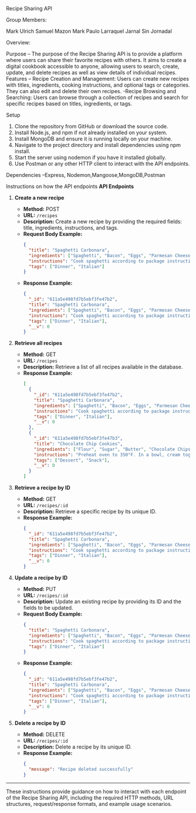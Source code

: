 Recipe Sharing API

Group Members:

Mark Ulrich
Samuel Mazon
Mark Paulo Larraquel
Jarnal Sin Jornadal

Overview:

Purpose 
– The purpose of the Recipe Sharing API is to provide a platform where users can share their favorite recipes with others.
It aims to create a digital cookbook accessible to anyone, allowing users to search, create, update, and delete recipes as well as view details of individual recipes.
Features 
– Recipe Creation and Management: Users can create new recipes with titles, ingredients, cooking instructions, and optional tags or categories.
They can also edit and delete their own recipes.
-Recipe Browsing and Searching: Users can browse through a collection of recipes and search for specific recipes based on titles, ingredients, or tags.

Setup 
1.	Clone the repository from GitHub or download the source code.
2.	Install Node.js, and npm if not already installed on your system.
3.	Install MongoDB and ensure it is running locally on your machine.
4.	Navigate to the project directory and install dependencies using npm install.
5.	Start the server using nodemon if you have it installed globally.
6.	Use Postman or any other HTTP client to interact with the API endpoints.

Dependencies –Express, Nodemon,Mangoose,MongoDB,Postman

Instructions on how the API endpoints 
**API Endpoints**

1. **Create a new recipe**
   - **Method:** POST
   - **URL:** `/recipes`
   - **Description:** Create a new recipe by providing the required fields: title, ingredients, instructions, and tags.
   - **Request Body Example:**
     ```json
     {
       "title": "Spaghetti Carbonara",
       "ingredients": ["Spaghetti", "Bacon", "Eggs", "Parmesan Cheese", "Black Pepper"],
       "instructions": "Cook spaghetti according to package instructions. In a separate pan, fry bacon until crispy. In a bowl, whisk together eggs and grated Parmesan cheese. Drain cooked spaghetti and toss with bacon and egg mixture. Serve hot with freshly ground black pepper.",
       "tags": ["Dinner", "Italian"]
     }
     ```
   - **Response Example:**
     ```json
     {
       "_id": "611a5e498fd7b5ebf3fe47b2",
       "title": "Spaghetti Carbonara",
       "ingredients": ["Spaghetti", "Bacon", "Eggs", "Parmesan Cheese", "Black Pepper"],
       "instructions": "Cook spaghetti according to package instructions. In a separate pan, fry bacon until crispy. In a bowl, whisk together eggs and grated Parmesan cheese. Drain cooked spaghetti and toss with bacon and egg mixture. Serve hot with freshly ground black pepper.",
       "tags": ["Dinner", "Italian"],
       "__v": 0
     }
     ```

2. **Retrieve all recipes**
   - **Method:** GET
   - **URL:** `/recipes`
   - **Description:** Retrieve a list of all recipes available in the database.
   - **Response Example:**
     ```json
     [
       {
         "_id": "611a5e498fd7b5ebf3fe47b2",
         "title": "Spaghetti Carbonara",
         "ingredients": ["Spaghetti", "Bacon", "Eggs", "Parmesan Cheese", "Black Pepper"],
         "instructions": "Cook spaghetti according to package instructions. In a separate pan, fry bacon until crispy. In a bowl, whisk together eggs and grated Parmesan cheese. Drain cooked spaghetti and toss with bacon and egg mixture. Serve hot with freshly ground black pepper.",
         "tags": ["Dinner", "Italian"],
         "__v": 0
       },
       {
         "_id": "611a5e498fd7b5ebf3fe47b3",
         "title": "Chocolate Chip Cookies",
         "ingredients": ["Flour", "Sugar", "Butter", "Chocolate Chips", "Vanilla Extract"],
         "instructions": "Preheat oven to 350°F. In a bowl, cream together butter and sugar. Add flour and mix until combined. Fold in chocolate chips and drop spoonfuls of dough onto a baking sheet. Bake for 10-12 minutes.",
         "tags": ["Dessert", "Snack"],
         "__v": 0
       }
     ]
     ```

3. **Retrieve a recipe by ID**
   - **Method:** GET
   - **URL:** `/recipes/:id`
   - **Description:** Retrieve a specific recipe by its unique ID.
   - **Response Example:**
     ```json
     {
       "_id": "611a5e498fd7b5ebf3fe47b2",
       "title": "Spaghetti Carbonara",
       "ingredients": ["Spaghetti", "Bacon", "Eggs", "Parmesan Cheese", "Black Pepper"],
       "instructions": "Cook spaghetti according to package instructions. In a separate pan, fry bacon until crispy. In a bowl, whisk together eggs and grated Parmesan cheese. Drain cooked spaghetti and toss with bacon and egg mixture. Serve hot with freshly ground black pepper.",
       "tags": ["Dinner", "Italian"],
       "__v": 0
     }
     ```

4. **Update a recipe by ID**
   - **Method:** PUT
   - **URL:** `/recipes/:id`
   - **Description:** Update an existing recipe by providing its ID and the fields to be updated.
   - **Request Body Example:**
     ```json
     {
       "title": "Spaghetti Carbonara",
       "ingredients": ["Spaghetti", "Bacon", "Eggs", "Parmesan Cheese", "Black Pepper"],
       "instructions": "Cook spaghetti according to package instructions. In a separate pan, fry bacon until crispy. In a bowl, whisk together eggs and grated Parmesan cheese. Drain cooked spaghetti and toss with bacon and egg mixture. Serve hot with freshly ground black pepper.",
       "tags": ["Dinner", "Italian"]
     }
     ```
   - **Response Example:**
     ```json
     {
       "_id": "611a5e498fd7b5ebf3fe47b2",
       "title": "Spaghetti Carbonara",
       "ingredients": ["Spaghetti", "Bacon", "Eggs", "Parmesan Cheese", "Black Pepper"],
       "instructions": "Cook spaghetti according to package instructions. In a separate pan, fry bacon until crispy. In a bowl, whisk together eggs and grated Parmesan cheese. Drain cooked spaghetti and toss with bacon and egg mixture. Serve hot with freshly ground black pepper.",
       "tags": ["Dinner", "Italian"],
       "__v": 0
     }
     ```

5. **Delete a recipe by ID**
   - **Method:** DELETE
   - **URL:** `/recipes/:id`
   - **Description:** Delete a recipe by its unique ID.
   - **Response Example:**
     ```json
     {
       "message": "Recipe deleted successfully"
     }
     ```

---

These instructions provide guidance on how to interact with each endpoint of the Recipe Sharing API, including the required HTTP methods, URL structures, request/response formats, and example usage scenarios.
